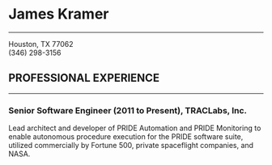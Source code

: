 # James Kramer
---
Houston, TX  77062<br>
(346) 298-3156


## PROFESSIONAL EXPERIENCE
---
### Senior Software Engineer (2011 to Present), TRACLabs, Inc.
Lead architect and developer of PRIDE Automation and PRIDE Monitoring to enable autonomous procedure execution for the PRIDE software suite, utilized commercially by Fortune 500, private spaceflight companies, and NASA. 
